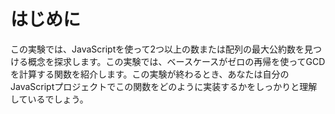 # はじめに

この実験では、JavaScriptを使って2つ以上の数または配列の最大公約数を見つける概念を探求します。この実験では、ベースケースがゼロの再帰を使ってGCDを計算する関数を紹介します。この実験が終わるとき、あなたは自分のJavaScriptプロジェクトでこの関数をどのように実装するかをしっかりと理解しているでしょう。
